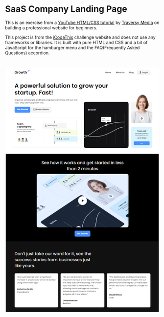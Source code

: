 # SaaS Company Landing Page

This is an exercise from a [YouTube HTML/CSS tutorial](https://youtu.be/HXYZxVbWkjc?si=KVSD466I0hH3Be0q) by [Traversy Media](https://www.youtube.com/@TraversyMedia) on building a professional website for beginners.

This project is from the [iCodeThis](https://icodethis.com/?ref=traversy) challenge website and does not use any frameworks or libraries. It is built with pure HTML and CSS and a bit of JavaScript for the hamburger menu and the FAQ(Frequently Asked Questions) accordion.

<img src="./images/screen.png" width="500" style="display:block;margin: 40px auto" />
